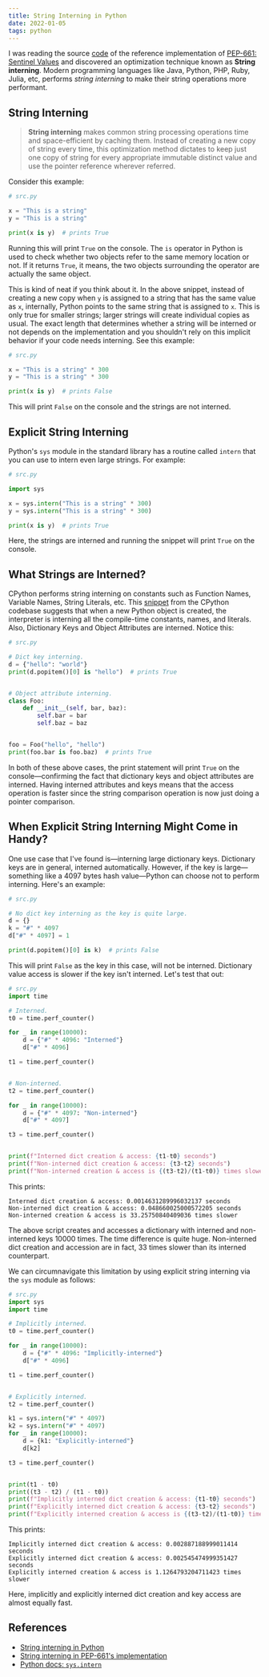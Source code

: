 ```yaml
---
title: String Interning in Python
date: 2022-01-05
tags: python
---
```


I was reading the source [code](https://github.com/taleinat/python-stdlib-sentinels/blob/main/sentinels/sentinels.py) of the reference implementation of [PEP-661: Sentinel Values](https://www.python.org/dev/peps/pep-0661/) and discovered an optimization technique known as **String interning**. Modern programming languages like Java, Python, PHP, Ruby, Julia, etc, performs *string interning* to make their string operations more performant.

## String Interning

> **String interning** makes common string processing operations time and space-efficient by caching them. Instead of creating a new copy of string every time, this optimization method dictates to keep just one copy of string for every appropriate immutable distinct value and use the pointer reference wherever referred.

Consider this example:

```python
# src.py

x = "This is a string"
y = "This is a string"

print(x is y)  # prints True
```

Running this will print `True` on the console. The `is` operator in Python is used to check whether two objects refer to the same memory location or not. If it returns `True`, it means, the two objects surrounding the operator are actually the same object.

This is kind of neat if you think about it. In the above snippet, instead of creating a new copy when `y` is assigned to a string that has the same value as `x`, internally, Python points to the same string that is assigned to `x`. This is only true for smaller strings; larger strings will create individual copies as usual. The exact length that determines whether a string will be interned or not depends on the implementation and you shouldn't rely on this implicit behavior if your code needs interning. See this example:

```python
# src.py

x = "This is a string" * 300
y = "This is a string" * 300

print(x is y)  # prints False
```

This will print `False` on the console and the strings are not interned.

## Explicit String Interning

Python's `sys` module in the standard library has a routine called `intern` that you can use to intern even large strings. For example:

```python
# src.py

import sys

x = sys.intern("This is a string" * 300)
y = sys.intern("This is a string" * 300)

print(x is y)  # prints True
```

Here, the strings are interned and running the snippet will print `True` on the console.

## What Strings are Interned?

CPython performs string interning on constants such as Function Names, Variable Names, String Literals, etc. This [snippet](https://github.com/python/cpython/blob/7d7817cf0f826e566d8370a0e974bbfed6611d91/Objects/codeobject.c#L537) from the CPython codebase suggests that when a new Python object is created, the interpreter is interning all the compile-time constants, names, and literals. Also, Dictionary Keys and Object Attributes are interned.
Notice this:

```python
# src.py

# Dict key interning.
d = {"hello": "world"}
print(d.popitem()[0] is "hello")  # prints True


# Object attribute interning.
class Foo:
    def __init__(self, bar, baz):
        self.bar = bar
        self.baz = baz


foo = Foo("hello", "hello")
print(foo.bar is foo.baz)  # prints True
```

In both of these above cases, the print statement will print `True` on the console—confirming the fact that dictionary keys and object attributes are interned. Having interned attributes and keys means that the access operation is faster since the string comparison operation is now just doing a pointer comparison.

## When Explicit String Interning Might Come in Handy?

One use case that I've found is—interning large dictionary keys. Dictionary keys are in general, interned automatically. However, if the key is large—something like a 4097 bytes hash value—Python can choose not to perform interning. Here's an example:

```python
# src.py

# No dict key interning as the key is quite large.
d = {}
k = "#" * 4097
d["#" * 4097] = 1

print(d.popitem()[0] is k)  # prints False
```

This will print `False` as the key in this case, will not be interned. Dictionary value access is slower if the key isn't interned. Let's test that out:

```python
# src.py
import time

# Interned.
t0 = time.perf_counter()

for _ in range(10000):
    d = {"#" * 4096: "Interned"}
    d["#" * 4096]

t1 = time.perf_counter()


# Non-interned.
t2 = time.perf_counter()

for _ in range(10000):
    d = {"#" * 4097: "Non-interned"}
    d["#" * 4097]

t3 = time.perf_counter()


print(f"Interned dict creation & access: {t1-t0} seconds")
print(f"Non-interned dict creation & access: {t3-t2} seconds")
print(f"Non-interned creation & access is {(t3-t2)/(t1-t0)} times slower")
```

This prints:

```
Interned dict creation & access: 0.0014631289996032137 seconds
Non-interned dict creation & access: 0.048660025000572205 seconds
Non-interned creation & access is 33.25750840409036 times slower
```

The above script creates and accesses a dictionary with interned and non-interned keys 10000 times. The time difference is quite huge. Non-interned dict creation and accession are in fact, 33 times slower than its interned counterpart.

We can circumnavigate this limitation by using explicit string interning via the `sys` module as follows:


```python
# src.py
import sys
import time

# Implicitly interned.
t0 = time.perf_counter()

for _ in range(10000):
    d = {"#" * 4096: "Implicitly-interned"}
    d["#" * 4096]

t1 = time.perf_counter()


# Explicitly interned.
t2 = time.perf_counter()

k1 = sys.intern("#" * 4097)
k2 = sys.intern("#" * 4097)
for _ in range(10000):
    d = {k1: "Explicitly-interned"}
    d[k2]

t3 = time.perf_counter()


print(t1 - t0)
print((t3 - t2) / (t1 - t0))
print(f"Implicitly interned dict creation & access: {t1-t0} seconds")
print(f"Explicitly interned dict creation & access: {t3-t2} seconds")
print(f"Explicitly interned creation & access is {(t3-t2)/(t1-t0)} times slower")
```

This prints:

```
Implicitly interned dict creation & access: 0.002887188999011414 seconds
Explicitly interned dict creation & access: 0.002545474999351427 seconds
Explicitly interned creation & access is 1.1264793204711423 times slower
```

Here, implicitly and explicitly interned dict creation and key access are almost equally fast.


## References

* [String interning in Python](https://arpitbhayani.me/blogs/string-interning)
* [String interning in PEP-661's implementation](https://github.com/taleinat/python-stdlib-sentinels/blob/aef401d443be3fe92ac74e2f86f87735de79b66b/sentinels/sentinels.py#L48)
* [Python docs: `sys.intern`](https://docs.python.org/3/library/sys.html#sys.intern)
